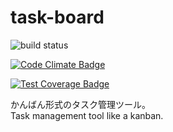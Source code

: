 # task-board

![build status](https://circleci.com/gh/ezaki3/task-board.svg?style=shield&circle-token=b958b224e58d54299823290b6bc4dea139dde2aa)

[![Code Climate Badge](https://codeclimate.com/github/ezaki3/task-board/badges/gpa.svg)](https://codeclimate.com/github/ezaki3/task-board)

[![Test Coverage Badge](https://codeclimate.com/github/ezaki3/task-board/badges/coverage.svg)](https://codeclimate.com/github/ezaki3/task-board/coverage)

かんばん形式のタスク管理ツール。  
Task management tool like a kanban.
